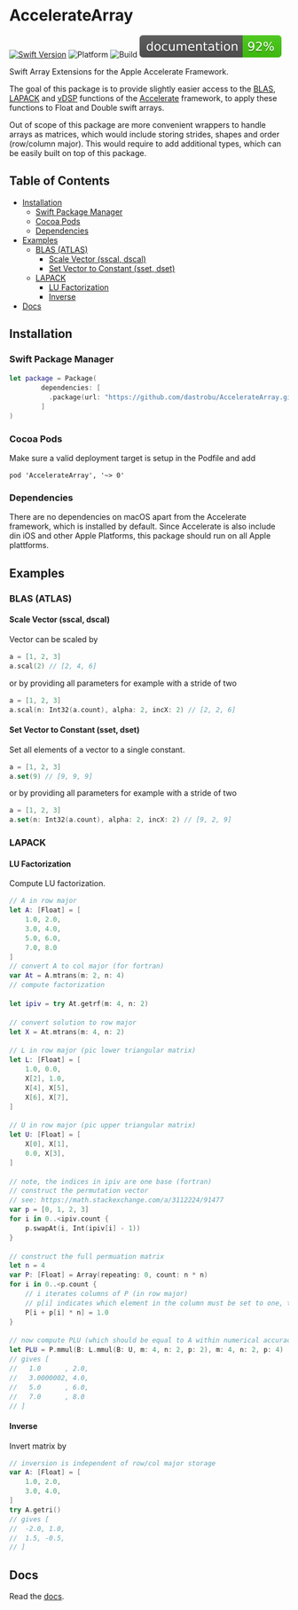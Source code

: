 # AccelerateArray

[![Swift Version](https://img.shields.io/badge/swift-5.9-blue.svg)](https://swift.org)
![Platform](https://img.shields.io/badge/platform-macOS-lightgray.svg)
![Build](https://github.com/dastrobu/AccelerateArray/actions/workflows/ci.yaml/badge.svg)
[![documentation](https://github.com/dastrobu/AccelerateArray/raw/main/docs/badge.svg?sanitize=true)](https://dastrobu.github.io/AccelerateArray/)

Swift Array Extensions for the Apple Accelerate Framework. 

The goal of this package is to provide slightly easier access to the [BLAS](http://www.netlib.org/blas/), 
[LAPACK](http://www.netlib.org/lapack/) and [vDSP](https://developer.apple.com/documentation/accelerate/vdsp) functions
of the [Accelerate](https://developer.apple.com/documentation/accelerate) framework, 
to apply these functions to Float and Double swift arrays. 

Out of scope of this package are more convenient wrappers to handle arrays as matrices, which 
would include storing strides, shapes and order (row/column major). This would require to add 
additional types, which can be easily built on top of this package. 


<!-- START doctoc generated TOC please keep comment here to allow auto update -->
<!-- DON'T EDIT THIS SECTION, INSTEAD RE-RUN doctoc TO UPDATE -->
## Table of Contents

- [Installation](#installation)
  - [Swift Package Manager](#swift-package-manager)
  - [Cocoa Pods](#cocoa-pods)
  - [Dependencies](#dependencies)
- [Examples](#examples)
  - [BLAS (ATLAS)](#blas-atlas)
    - [Scale Vector (sscal, dscal)](#scale-vector-sscal-dscal)
    - [Set Vector to Constant (sset, dset)](#set-vector-to-constant-sset-dset)
  - [LAPACK](#lapack)
    - [LU Factorization](#lu-factorization)
    - [Inverse](#inverse)
- [Docs](#docs)

<!-- END doctoc generated TOC please keep comment here to allow auto update -->
     
## Installation

### Swift Package Manager

```swift
let package = Package(
        dependencies: [
          .package(url: "https://github.com/dastrobu/AccelerateArray.git", from: "0.5.0"),
        ]
)
```
        
### Cocoa Pods

Make sure a valid deployment target is setup in the Podfile and add

    pod 'AccelerateArray', '~> 0'
    
### Dependencies

There are no dependencies on macOS apart from the Accelerate framework, which is installed by default.
Since Accelerate is also include din iOS and other Apple Platforms, this package should run on all Apple plattforms.

## Examples

### BLAS (ATLAS)

#### Scale Vector (sscal, dscal)

Vector can be scaled by
```swift
a = [1, 2, 3]
a.scal(2) // [2, 4, 6]
```
or by providing all parameters for example with a stride of two
```swift
a = [1, 2, 3]
a.scal(n: Int32(a.count), alpha: 2, incX: 2) // [2, 2, 6]
```

#### Set Vector to Constant (sset, dset)

Set all elements of a vector to a single constant.
```swift
a = [1, 2, 3]
a.set(9) // [9, 9, 9]
```
or by providing all parameters for example with a stride of two
```swift
a = [1, 2, 3]
a.set(n: Int32(a.count), alpha: 2, incX: 2) // [9, 2, 9]
```

### LAPACK

#### LU Factorization 

Compute LU factorization.

```swift
// A in row major
let A: [Float] = [
    1.0, 2.0,
    3.0, 4.0,
    5.0, 6.0,
    7.0, 8.0
]
// convert A to col major (for fortran)
var At = A.mtrans(m: 2, n: 4)
// compute factorization

let ipiv = try At.getrf(m: 4, n: 2)

// convert solution to row major
let X = At.mtrans(m: 4, n: 2)

// L in row major (pic lower triangular matrix)
let L: [Float] = [
    1.0, 0.0,
    X[2], 1.0,
    X[4], X[5],
    X[6], X[7],
]

// U in row major (pic upper triangular matrix)
let U: [Float] = [
    X[0], X[1],
    0.0, X[3],
]

// note, the indices in ipiv are one base (fortran)
// construct the permutation vector
// see: https://math.stackexchange.com/a/3112224/91477
var p = [0, 1, 2, 3]
for i in 0..<ipiv.count {
    p.swapAt(i, Int(ipiv[i] - 1))
}

// construct the full permuation matrix
let n = 4
var P: [Float] = Array(repeating: 0, count: n * n)
for i in 0..<p.count {
    // i iterates columns of P (in row major)
    // p[i] indicates which element in the column must be set to one, to create the permutation matrix
    P[i + p[i] * n] = 1.0
}

// now compute PLU (which should be equal to A within numerical accuracy)
let PLU = P.mmul(B: L.mmul(B: U, m: 4, n: 2, p: 2), m: 4, n: 2, p: 4)
// gives [
//   1.0      , 2.0,
//   3.0000002, 4.0,
//   5.0      , 6.0,
//   7.0      , 8.0
// ]
```

#### Inverse

Invert matrix by 
```swift
// inversion is independent of row/col major storage
var A: [Float] = [
    1.0, 2.0,
    3.0, 4.0,
]
try A.getri()
// gives [
//  -2.0, 1.0,
//  1.5, -0.5,
// ]
```

## Docs

Read the [docs](https://dastrobu.github.io/AccelerateArray/documentation/acceleratearray/swift/array). 

